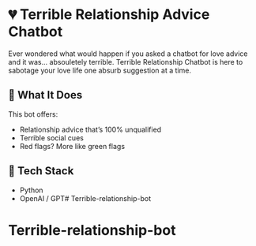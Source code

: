 # 💔 Terrible Relationship Advice Chatbot
Ever wondered what would happen if you asked a chatbot for love advice and it was... absouletely terrible. Terrible Relationship Chatbot is here to sabotage your love life one absurb suggestion at a time. 
## 📝 What It Does
This bot offers:
- Relationship advice that’s 100% unqualified
- Terrible social cues
- Red flags? More like green flags
## 🧠 Tech Stack
- Python
- OpenAI / GPT# Terrible-relationship-bot
# Terrible-relationship-bot

